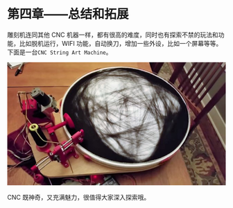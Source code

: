 # 第四章——总结和拓展

雕刻机连同其他 CNC 机器一样，都有很高的难度，同时也有探索不禁的玩法和功能，比如脱机运行，WIFI 功能，自动换刀，增加一些外设，比如一个屏幕等等。下面是一台`CNC String Art Machine`。

![String art cnc machine](Images/4-1.png)

CNC 既神奇，又充满魅力，很值得大家深入探索哦。
